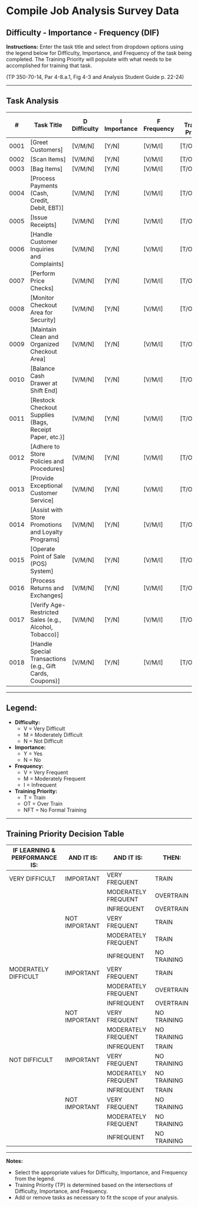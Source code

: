 # Compile Job Analysis Survey Data
## Difficulty - Importance - Frequency (DIF)

**Instructions:** Enter the task title and select from dropdown options using the legend below for Difficulty, Importance, and Frequency of the task being completed. The Training Priority will populate with what needs to be accomplished for training that task.

(TP 350-70-14, Par 4-8.a.1, Fig 4-3 and Analysis Student Guide p. 22-24)

---

## Task Analysis

| #    | Task Title                                          | D Difficulty | I Importance | F Frequency | TP Training Priority |
|------|-----------------------------------------------------|--------------|--------------|-------------|----------------------|
| 0001 | [Greet Customers]                                   | [V/M/N]      | [Y/N]        | [V/M/I]     | [T/OT/NFT]           |
| 0002 | [Scan Items]                                        | [V/M/N]      | [Y/N]        | [V/M/I]     | [T/OT/NFT]           |
| 0003 | [Bag Items]                                         | [V/M/N]      | [Y/N]        | [V/M/I]     | [T/OT/NFT]           |
| 0004 | [Process Payments (Cash, Credit, Debit, EBT)]       | [V/M/N]      | [Y/N]        | [V/M/I]     | [T/OT/NFT]           |
| 0005 | [Issue Receipts]                                    | [V/M/N]      | [Y/N]        | [V/M/I]     | [T/OT/NFT]           |
| 0006 | [Handle Customer Inquiries and Complaints]          | [V/M/N]      | [Y/N]        | [V/M/I]     | [T/OT/NFT]           |
| 0007 | [Perform Price Checks]                              | [V/M/N]      | [Y/N]        | [V/M/I]     | [T/OT/NFT]           |
| 0008 | [Monitor Checkout Area for Security]                | [V/M/N]      | [Y/N]        | [V/M/I]     | [T/OT/NFT]           |
| 0009 | [Maintain Clean and Organized Checkout Area]        | [V/M/N]      | [Y/N]        | [V/M/I]     | [T/OT/NFT]           |
| 0010 | [Balance Cash Drawer at Shift End]                  | [V/M/N]      | [Y/N]        | [V/M/I]     | [T/OT/NFT]           |
| 0011 | [Restock Checkout Supplies (Bags, Receipt Paper, etc.)] | [V/M/N]  | [Y/N]        | [V/M/I]     | [T/OT/NFT]           |
| 0012 | [Adhere to Store Policies and Procedures]           | [V/M/N]      | [Y/N]        | [V/M/I]     | [T/OT/NFT]           |
| 0013 | [Provide Exceptional Customer Service]              | [V/M/N]      | [Y/N]        | [V/M/I]     | [T/OT/NFT]           |
| 0014 | [Assist with Store Promotions and Loyalty Programs] | [V/M/N]      | [Y/N]        | [V/M/I]     | [T/OT/NFT]           |
| 0015 | [Operate Point of Sale (POS) System]                | [V/M/N]      | [Y/N]        | [V/M/I]     | [T/OT/NFT]           |
| 0016 | [Process Returns and Exchanges]                     | [V/M/N]      | [Y/N]        | [V/M/I]     | [T/OT/NFT]           |
| 0017 | [Verify Age-Restricted Sales (e.g., Alcohol, Tobacco)] | [V/M/N]  | [Y/N]        | [V/M/I]     | [T/OT/NFT]           |
| 0018 | [Handle Special Transactions (e.g., Gift Cards, Coupons)] | [V/M/N] | [Y/N]        | [V/M/I]     | [T/OT/NFT]           |

---

## Legend:
- **Difficulty:** 
  - V = Very Difficult
  - M = Moderately Difficult
  - N = Not Difficult
- **Importance:** 
  - Y = Yes
  - N = No
- **Frequency:** 
  - V = Very Frequent
  - M = Moderately Frequent
  - I = Infrequent
- **Training Priority:**
  - T = Train
  - OT = Over Train
  - NFT = No Formal Training

---

## Training Priority Decision Table

| IF LEARNING & PERFORMANCE IS: | AND IT IS:    | AND IT IS:     | THEN:          |
|-------------------------------|---------------|----------------|----------------|
| VERY DIFFICULT                | IMPORTANT     | VERY FREQUENT  | TRAIN          |
|                               |               | MODERATELY FREQUENT | OVERTRAIN   |
|                               |               | INFREQUENT     | OVERTRAIN      |
|                               | NOT IMPORTANT | VERY FREQUENT  | TRAIN          |
|                               |               | MODERATELY FREQUENT | TRAIN      |
|                               |               | INFREQUENT     | NO TRAINING    |
| MODERATELY DIFFICULT          | IMPORTANT     | VERY FREQUENT  | TRAIN          |
|                               |               | MODERATELY FREQUENT | OVERTRAIN   |
|                               |               | INFREQUENT     | OVERTRAIN      |
|                               | NOT IMPORTANT | VERY FREQUENT  | NO TRAINING    |
|                               |               | MODERATELY FREQUENT | NO TRAINING |
|                               |               | INFREQUENT     | TRAIN          |
| NOT DIFFICULT                 | IMPORTANT     | VERY FREQUENT  | NO TRAINING    |
|                               |               | MODERATELY FREQUENT | NO TRAINING |
|                               |               | INFREQUENT     | TRAIN          |
|                               | NOT IMPORTANT | VERY FREQUENT  | NO TRAINING    |
|                               |               | MODERATELY FREQUENT | NO TRAINING |
|                               |               | INFREQUENT     | NO TRAINING    |

---

**Notes:** 
- Select the appropriate values for Difficulty, Importance, and Frequency from the legend.
- Training Priority (TP) is determined based on the intersections of Difficulty, Importance, and Frequency.
- Add or remove tasks as necessary to fit the scope of your analysis.
